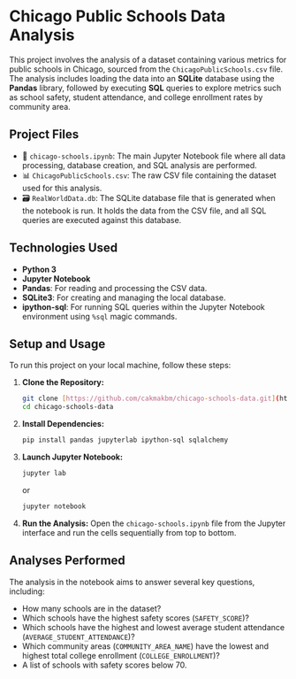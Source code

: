 # Chicago Public Schools Data Analysis

This project involves the analysis of a dataset containing various metrics for public schools in Chicago, sourced from the `ChicagoPublicSchools.csv` file. The analysis includes loading the data into an **SQLite** database using the **Pandas** library, followed by executing **SQL** queries to explore metrics such as school safety, student attendance, and college enrollment rates by community area.

## Project Files

* 📄 `chicago-schools.ipynb`: The main Jupyter Notebook file where all data processing, database creation, and SQL analysis are performed.
* 📊 `ChicagoPublicSchools.csv`: The raw CSV file containing the dataset used for this analysis.
* 🗃️ `RealWorldData.db`: The SQLite database file that is generated when the notebook is run. It holds the data from the CSV file, and all SQL queries are executed against this database.

## Technologies Used

* **Python 3**
* **Jupyter Notebook**
* **Pandas**: For reading and processing the CSV data.
* **SQLite3**: For creating and managing the local database.
* **ipython-sql**: For running SQL queries within the Jupyter Notebook environment using `%sql` magic commands.

## Setup and Usage

To run this project on your local machine, follow these steps:

1.  **Clone the Repository:**
    ```bash
    git clone [https://github.com/cakmakbm/chicago-schools-data.git](https://github.com/cakmakbm/chicago-schools-data.git)
    cd chicago-schools-data
    ```

2.  **Install Dependencies:**
    ```bash
    pip install pandas jupyterlab ipython-sql sqlalchemy
    ```

3.  **Launch Jupyter Notebook:**
    ```bash
    jupyter lab
    ```
    or
    ```bash
    jupyter notebook
    ```

4.  **Run the Analysis:**
    Open the `chicago-schools.ipynb` file from the Jupyter interface and run the cells sequentially from top to bottom.

## Analyses Performed

The analysis in the notebook aims to answer several key questions, including:

* How many schools are in the dataset?
* Which schools have the highest safety scores (`SAFETY_SCORE`)?
* Which schools have the highest and lowest average student attendance (`AVERAGE_STUDENT_ATTENDANCE`)?
* Which community areas (`COMMUNITY_AREA_NAME`) have the lowest and highest total college enrollment (`COLLEGE_ENROLLMENT`)?
* A list of schools with safety scores below 70.
